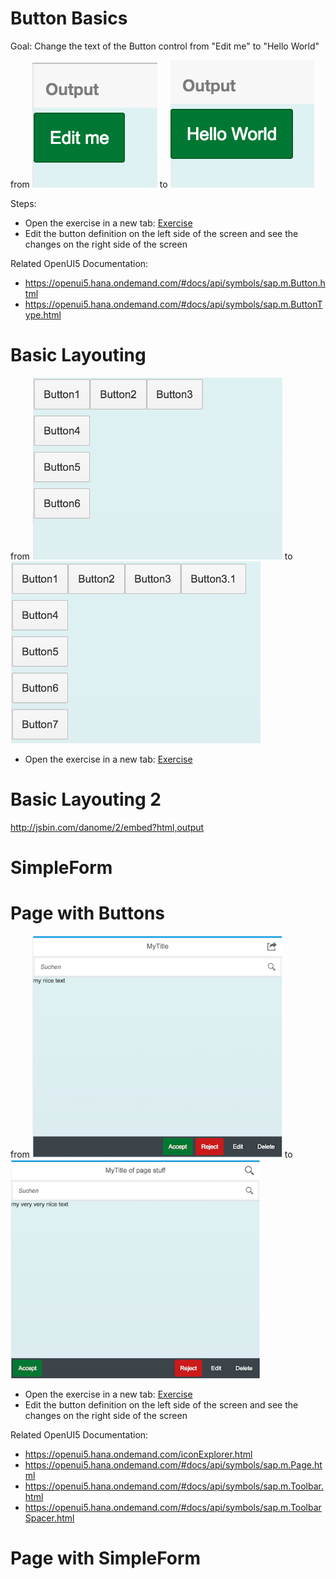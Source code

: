 # Button Basics

Goal: Change the text of the Button control from "Edit me" to "Hello World"

from ![](Exercise1/src.png) to ![](Exercise1/goal.png)

Steps:
- Open the exercise in a new tab: [Exercise](http://jsbin.com/kupazaw/9/embed?html,output)
- Edit the button definition on the left side of the screen and see the changes on the right side of the screen

Related OpenUI5 Documentation:
- https://openui5.hana.ondemand.com/#docs/api/symbols/sap.m.Button.html
- https://openui5.hana.ondemand.com/#docs/api/symbols/sap.m.ButtonType.html

# Basic Layouting
from
<img src="BasicLayouting/src.png" width="400">
to
<img src="BasicLayouting/goal.png" width="400">
- Open the exercise in a new tab: [Exercise](http://jsbin.com/daveta/11/embed?html,output)

# Basic Layouting 2

http://jsbin.com/danome/2/embed?html,output

# SimpleForm


# Page with Buttons

from
<img src="Exercise2/src.png" width="400">
to
<img src="Exercise2/goal.png" width="400">

- Open the exercise in a new tab: [Exercise](http://jsbin.com/hofidir/13/embed?html,output)
- Edit the button definition on the left side of the screen and see the changes on the right side of the screen

Related OpenUI5 Documentation:
- https://openui5.hana.ondemand.com/iconExplorer.html
- https://openui5.hana.ondemand.com/#docs/api/symbols/sap.m.Page.html
- https://openui5.hana.ondemand.com/#docs/api/symbols/sap.m.Toolbar.html
- https://openui5.hana.ondemand.com/#docs/api/symbols/sap.m.ToolbarSpacer.html


# Page with SimpleForm

